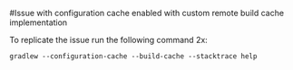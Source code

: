 #Issue with configuration cache enabled with custom remote build cache implementation

To replicate the issue run the following command 2x:
```
gradlew --configuration-cache --build-cache --stacktrace help
```

